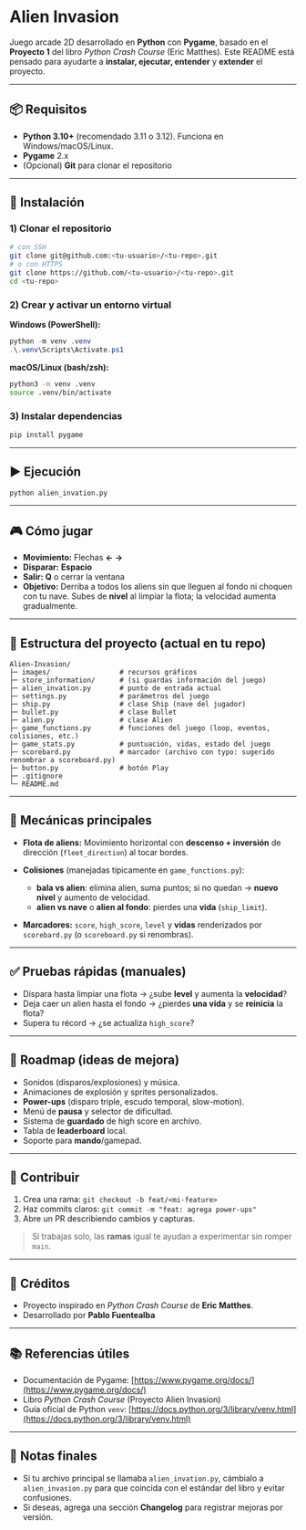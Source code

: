 # Alien Invasion

Juego arcade 2D desarrollado en **Python** con **Pygame**, basado en el **Proyecto 1** del libro *Python Crash Course* (Eric Matthes). Este README está pensado para ayudarte a **instalar, ejecutar, entender** y **extender** el proyecto.

---

## 📦 Requisitos

* **Python 3.10+** (recomendado 3.11 o 3.12). Funciona en Windows/macOS/Linux.
* **Pygame** 2.x
* (Opcional) **Git** para clonar el repositorio

---

## 🔧 Instalación

### 1) Clonar el repositorio

```bash
# con SSH
git clone git@github.com:<tu-usuario>/<tu-repo>.git
# o con HTTPS
git clone https://github.com/<tu-usuario>/<tu-repo>.git
cd <tu-repo>
```

### 2) Crear y activar un entorno virtual

**Windows (PowerShell):**

```powershell
python -m venv .venv
.\.venv\Scripts\Activate.ps1
```

**macOS/Linux (bash/zsh):**

```bash
python3 -m venv .venv
source .venv/bin/activate
```

### 3) Instalar dependencias


```bash
pip install pygame
```

---

## ▶️ Ejecución

```bash
python alien_invation.py
```

---

## 🎮 Cómo jugar

* **Movimiento:** Flechas **← →** 
* **Disparar:** **Espacio**
* **Salir:** **Q** o cerrar la ventana
* **Objetivo:** Derriba a todos los aliens sin que lleguen al fondo ni choquen con tu nave. Subes de **nivel** al limpiar la flota; la velocidad aumenta gradualmente.

---

## 🧱 Estructura del proyecto (actual en tu repo)

```
Alien-Invasion/
├─ images/                 # recursos gráficos
├─ store_information/      # (si guardas información del juego)
├─ alien_invation.py       # punto de entrada actual
├─ settings.py             # parámetros del juego
├─ ship.py                 # clase Ship (nave del jugador)
├─ bullet.py               # clase Bullet
├─ alien.py                # clase Alien
├─ game_functions.py       # funciones del juego (loop, eventos, colisiones, etc.)
├─ game_stats.py           # puntuación, vidas, estado del juego
├─ scorebard.py            # marcador (archivo con typo: sugerido renombrar a scoreboard.py)
├─ button.py               # botón Play
├─ .gitignore
└─ README.md
```

---


## 🧠 Mecánicas principales

* **Flota de aliens:** Movimiento horizontal con **descenso + inversión** de dirección (`fleet_direction`) al tocar bordes.
* **Colisiones** (manejadas típicamente en `game_functions.py`):

  * **bala vs alien**: elimina alien, suma puntos; si no quedan → **nuevo nivel** y aumento de velocidad.
  * **alien vs nave** o **alien al fondo**: pierdes una **vida** (`ship_limit`).
* **Marcadores:** `score`, `high_score`, `level` y **vidas** renderizados por `scorebard.py` (o `scoreboard.py` si renombras).

---

## ✅ Pruebas rápidas (manuales)

* Dispara hasta limpiar una flota → ¿sube **level** y aumenta la **velocidad**?
* Deja caer un alien hasta el fondo → ¿pierdes **una vida** y se **reinicia** la flota?
* Supera tu récord → ¿se actualiza `high_score`?

---

## 🌱 Roadmap (ideas de mejora)

* Sonidos (disparos/explosiones) y música.
* Animaciones de explosión y sprites personalizados.
* **Power-ups** (disparo triple, escudo temporal, slow-motion).
* Menú de **pausa** y selector de dificultad.
* Sistema de **guardado** de high score en archivo.
* Tabla de **leaderboard** local.
* Soporte para **mando**/gamepad.


---

## 🤝 Contribuir

1. Crea una rama: `git checkout -b feat/<mi-feature>`
2. Haz commits claros: `git commit -m "feat: agrega power-ups"`
3. Abre un PR describiendo cambios y capturas.

> Si trabajas solo, las **ramas** igual te ayudan a experimentar sin romper `main`.

---

## 🙌 Créditos

* Proyecto inspirado en *Python Crash Course* de **Eric Matthes**.
* Desarrollado por **Pablo Fuentealba** 


---

## 📚 Referencias útiles

* Documentación de Pygame: [https://www.pygame.org/docs/](https://www.pygame.org/docs/)
* Libro *Python Crash Course* (Proyecto Alien Invasion)
* Guía oficial de Python `venv`: [https://docs.python.org/3/library/venv.html](https://docs.python.org/3/library/venv.html)

---

## 📝 Notas finales

* Si tu archivo principal se llamaba `alien_invation.py`, cámbialo a `alien_invasion.py` para que coincida con el estándar del libro y evitar confusiones.
* Si deseas, agrega una sección **Changelog** para registrar mejoras por versión.
